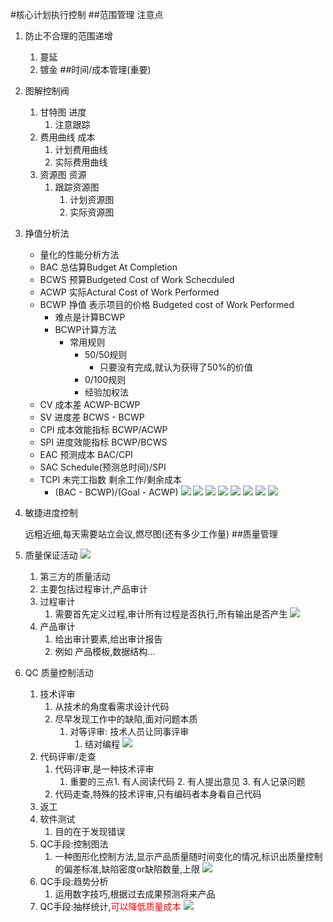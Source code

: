 #核心计划执行控制
##范围管理
注意点

1. 防止不合理的范围递增
	1. 蔓延
	2. 镀金
##时间/成本管理(重要)

1. 图解控制阀
	1. 甘特图 进度
		1. 注意跟踪
	2. 费用曲线 成本
		1. 计划费用曲线
		2. 实际费用曲线
	3. 资源图 资源
		1. 跟踪资源图
			1. 计划资源图
			2. 实际资源图
2. 挣值分析法

	- 量化的性能分析方法
	- BAC 总估算Budget At Completion
	- BCWS 预算Budgeted Cost of Work Schecduled
	- ACWP 实际Actural Cost of Work Performed
	- BCWP 挣值 表示项目的价格 Budgeted cost of Work Performed
		- 难点是计算BCWP
		- BCWP计算方法
			- 常用规则 
				- 50/50规则
					- 只要没有完成,就认为获得了50%的价值
				- 0/100规则
				- 经验加权法
	- CV 成本差 ACWP-BCWP
	- SV 进度差 BCWS - BCWP
	- CPI 成本效能指标 BCWP/ACWP
	- SPI 进度效能指标 BCWP/BCWS
	- EAC 预测成本 BAC/CPI
	- SAC Schedule(预测总时间)/SPI
	- TCPI 未完工指数 剩余工作/剩余成本
		- (BAC - BCWP)/(Goal - ACWP)
![](http://i.imgur.com/Jbb6g4n.png)
![](http://i.imgur.com/8FcarYb.png)
![](http://i.imgur.com/LAtOOfh.png)
![](http://i.imgur.com/x7IY6fa.png)
![](http://i.imgur.com/7oKmTLl.png)
![](http://i.imgur.com/Ku9NHWS.png)
![](http://i.imgur.com/8tvnIS8.png)
![](http://i.imgur.com/FCJraU8.png)

3. 敏捷进度控制

	远粗近细,每天需要站立会议,燃尽图(还有多少工作量)
##质量管理
1. 质量保证活动
		![](http://i.imgur.com/gCmOcSF.png)
	1. 第三方的质量活动
	2. 主要包括过程审计,产品审计
	3. 过程审计
		1. 需要首先定义过程,审计所有过程是否执行,所有输出是否产生
		![](http://i.imgur.com/ZMWRQOU.png)
	4. 产品审计
		1. 给出审计要素,给出审计报告
		2. 例如 产品模板,数据结构...
2. QC 质量控制活动
	1. 技术评审
		1. 从技术的角度看需求设计代码
		2. 尽早发现工作中的缺陷,面对问题本质
			1. 对等评审: 技术人员让同事评审
				1. 结对编程
	![](http://i.imgur.com/v4Tf8Xt.png)
	2. 代码评审/走查
		1. 代码评审,是一种技术评审
			1. 重要的三点1. 有人阅读代码 2. 有人提出意见 3. 有人记录问题
		2. 代码走查,特殊的技术评审,只有编码者本身看自己代码
	3. 返工
	4. 软件测试
		1. 目的在于发现错误
	5. QC手段:控制图法
		1. 一种图形化控制方法,显示产品质量随时间变化的情况,标识出质量控制的偏差标准,缺陷密度or缺陷数量,上限
		![](http://i.imgur.com/4ZtxaF7.png)
	6. QC手段:趋势分析
		1. 运用数字技巧,根据过去成果预测将来产品
	7. QC手段:抽样统计,<font color='red'>可以降低质量成本</font>
	![](http://i.imgur.com/TTcqiIF.png)
